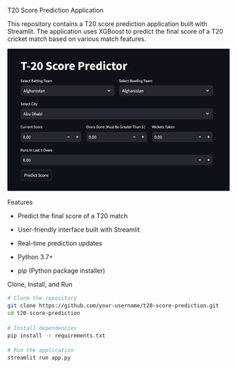 T20 Score Prediction Application

This repository contains a T20 score prediction application built with Streamlit. The application uses XGBoost to predict the final score of a T20 cricket match based on various match features.

![App Screenshot](Capture.PNG)

 Features

- Predict the final score of a T20 match
- User-friendly interface built with Streamlit
- Real-time prediction updates



- Python 3.7+
- pip (Python package installer)

 Clone, Install, and Run

```bash
# Clone the repository
git clone https://github.com/your-username/t20-score-prediction.git
cd t20-score-prediction

# Install dependencies
pip install -r requirements.txt

# Run the application
streamlit run app.py
